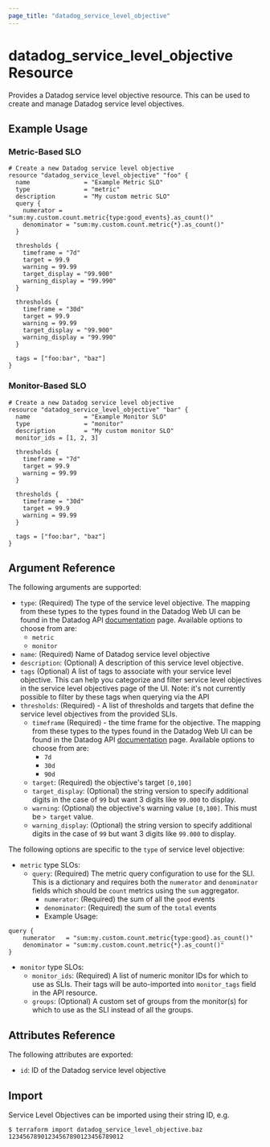 ```yaml
---
page_title: "datadog_service_level_objective"
---
```


# datadog_service_level_objective Resource

Provides a Datadog service level objective resource. This can be used to create and manage Datadog service level objectives.

## Example Usage

### Metric-Based SLO

```hcl
# Create a new Datadog service level objective
resource "datadog_service_level_objective" "foo" {
  name               = "Example Metric SLO"
  type               = "metric"
  description        = "My custom metric SLO"
  query {
    numerator = "sum:my.custom.count.metric{type:good_events}.as_count()"
    denominator = "sum:my.custom.count.metric{*}.as_count()"
  }

  thresholds {
    timeframe = "7d"
    target = 99.9
    warning = 99.99
    target_display = "99.900"
    warning_display = "99.990"
  }

  thresholds {
    timeframe = "30d"
    target = 99.9
    warning = 99.99
    target_display = "99.900"
    warning_display = "99.990"
  }

  tags = ["foo:bar", "baz"]
}
```

### Monitor-Based SLO

```hcl
# Create a new Datadog service level objective
resource "datadog_service_level_objective" "bar" {
  name               = "Example Monitor SLO"
  type               = "monitor"
  description        = "My custom monitor SLO"
  monitor_ids = [1, 2, 3]

  thresholds {
    timeframe = "7d"
    target = 99.9
    warning = 99.99
  }

  thresholds {
    timeframe = "30d"
    target = 99.9
    warning = 99.99
  }

  tags = ["foo:bar", "baz"]
}
```

## Argument Reference

The following arguments are supported:

-   `type`: (Required) The type of the service level objective. The mapping from these types to the types found in the Datadog Web UI can be found in the Datadog API [documentation](https://docs.datadoghq.com/api/v1/service-level-objectives/#create-a-slo-object) page. Available options to choose from are:
    -   `metric`
    -   `monitor`
-   `name`: (Required) Name of Datadog service level objective
-   `description`: (Optional) A description of this service level objective.
-   `tags` (Optional) A list of tags to associate with your service level objective. This can help you categorize and filter service level objectives in the service level objectives page of the UI. Note: it's not currently possible to filter by these tags when querying via the API
-   `thresholds`: (Required) - A list of thresholds and targets that define the service level objectives from the provided SLIs.
    -   `timeframe` (Required) - the time frame for the objective. The mapping from these types to the types found in the Datadog Web UI can be found in the Datadog API [documentation](https://docs.datadoghq.com/api/v1/service-level-objectives/#create-a-slo-object) page. Available options to choose from are:
        -   `7d`
        -   `30d`
        -   `90d`
    -   `target`: (Required) the objective's target `[0,100]`
    -   `target_display`: (Optional) the string version to specify additional digits in the case of `99` but want 3 digits like `99.000` to display.
    -   `warning`: (Optional) the objective's warning value `[0,100]`. This must be `> target` value.
    -   `warning_display`: (Optional) the string version to specify additional digits in the case of `99` but want 3 digits like `99.000` to display.

The following options are specific to the `type` of service level objective:

-   `metric` type SLOs:
    -   `query`: (Required) The metric query configuration to use for the SLI. This is a dictionary and requires both the `numerator` and `denominator` fields which should be `count` metrics using the `sum` aggregator.
        -   `numerator`: (Required) the sum of all the `good` events
        -   `denominator`: (Required) the sum of the `total` events
        -   Example Usage:

```hcl
query {
    numerator   = "sum:my.custom.count.metric{type:good}.as_count()"
    denominator = "sum:my.custom.count.metric{*}.as_count()"
}
```

-   `monitor` type SLOs:
    -   `monitor_ids`: (Required) A list of numeric monitor IDs for which to use as SLIs. Their tags will be auto-imported into `monitor_tags` field in the API resource.
    -   `groups`: (Optional) A custom set of groups from the monitor(s) for which to use as the SLI instead of all the groups.

## Attributes Reference

The following attributes are exported:

-   `id`: ID of the Datadog service level objective

## Import

Service Level Objectives can be imported using their string ID, e.g.

```
$ terraform import datadog_service_level_objective.baz 12345678901234567890123456789012
```
